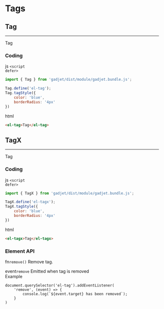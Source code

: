# Tags

## Tag
---
<div class="preview">
    <my-tag>Tag</my-tag>
</div>

### Coding

<el-code-title>js <code>\<script defer></code></el-code-title>
```js
import { Tag } from 'gadjet/dist/module/gadjet.bundle.js';

Tag.define('el-tag');
Tag.tagStyle({
    color: 'blue',
    borderRadius: '4px'
})
```

<el-code-title>html</el-code-title>
```html
<el-tag>Tag</el-tag>
```

## TagX
---
<div class="preview">
    <el-tagx>Tag</el-tag>
</div>

### Coding

<el-code-title>js <code>\<script defer></code></el-code-title>
```js
import { TagX } from 'gadjet/dist/module/gadjet.bundle.js';

TagX.define('el-tagx');
TagX.tagStyle({
    color: 'blue',
    borderRadius: '4px'
})
```

<el-code-title>html</el-code-title>
```html
<el-tagx>Tag</el-tagx>
```

### Element API

<el-code-title>fn<code>remove()</code></el-code-title>
<el-function-detail>
Remove tag.
</el-function-detail>


<el-code-title>event<code>remove</code></el-code-title>
<el-function-detail>
Emitted when tag is removed<br>
<el-code-title>Example</el-code-title>
<pre>
<code class="hljs language-js">document.querySelector('el-tag').addEventListener(
    'remove', (event) => {
        console.log(`${event.target} has been removed`);
    }
)</code>
</pre>
</el-function-detail>